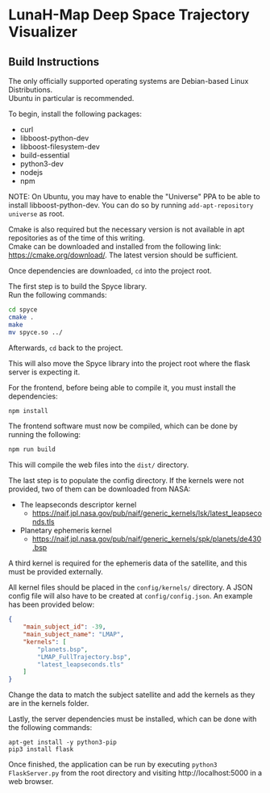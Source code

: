 # LunaH-Map Deep Space Trajectory Visualizer

## Build Instructions

The only officially supported operating systems are Debian-based Linux Distributions.  
Ubuntu in particular is recommended.

To begin, install the following packages:  
- curl
- libboost-python-dev
- libboost-filesystem-dev
- build-essential
- python3-dev
- nodejs
- npm

NOTE: On Ubuntu, you may have to enable the "Universe" PPA to be able to install libboost-python-dev. You can do so by running `add-apt-repository universe` as root.

Cmake is also required but the necessary version is not available in apt repositories as of the time of this writing.  
Cmake can be downloaded and installed from the following link: https://cmake.org/download/. The latest version should be sufficient.

Once dependencies are downloaded, `cd` into the project root.

The first step is to build the Spyce library.  
Run the following commands:  
```bash
cd spyce
cmake .
make
mv spyce.so ../
```

Afterwards, `cd` back to the project.

This will also move the Spyce library into the project root where the flask server is expecting it.

For the frontend, before being able to compile it, you must install the dependencies:
```bash
npm install
```

The frontend software must now be compiled, which can be done by running the following:

```bash
npm run build
```

This will compile the web files into the `dist/` directory.

The last step is to populate the config directory.
If the kernels were not provided, two of them can be downloaded from NASA:

 - The leapseconds descriptor kernel
   - https://naif.jpl.nasa.gov/pub/naif/generic_kernels/lsk/latest_leapseconds.tls
 - Planetary ephemeris kernel
   - https://naif.jpl.nasa.gov/pub/naif/generic_kernels/spk/planets/de430.bsp

A third kernel is required for the ephemeris data of the satellite, and this must be provided externally.

All kernel files should be placed in the `config/kernels/` directory. 
A JSON config file will also have to be created at `config/config.json`. 
An example has been provided below:
```JSON
{
    "main_subject_id": -39,
    "main_subject_name": "LMAP",
    "kernels": [
        "planets.bsp",
        "LMAP_FullTrajectory.bsp",
        "latest_leapseconds.tls"
    ]
}
```

Change the data to match the subject satellite and add the kernels as they are in the kernels folder.

Lastly, the server dependencies must be installed, which can be done with the following commands:
```
apt-get install -y python3-pip
pip3 install flask
```

Once finished, the application can be run by executing `python3 FlaskServer.py` from the root directory and visiting http://localhost:5000 in a web browser.
